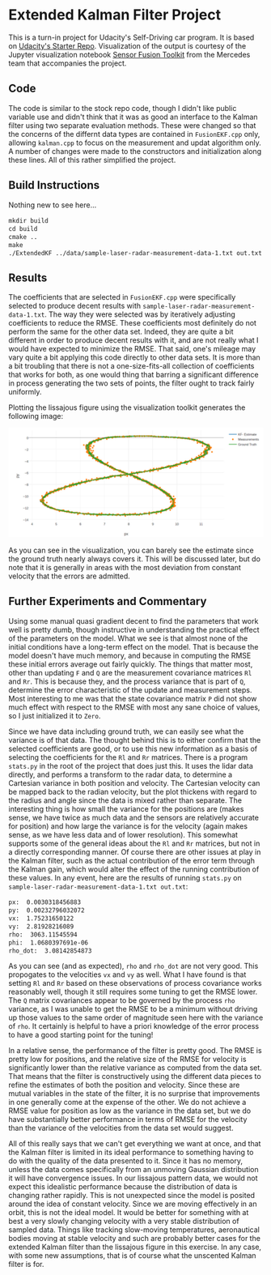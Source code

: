 # Extended Kalman Filter Project

This is a turn-in project for Udacity's Self-Driving car program.  It 
is based on [Udacity's Starter Repo](https://github.com/udacity/CarND-Extended-Kalman-Filter-Project).
Visualization of the output is courtesy of the Jupyter visualization notebook 
[Sensor Fusion Toolkit](https://github.com/udacity/CarND-Mercedes-SF-Utilities) from the 
Mercedes team that accompanies the project.



## Code

The code is similar to the stock repo code, though I didn't like public variable
use and didn't think that it was as good an interface to the Kalman filter using 
two separate evaluation methods.  These were changed so that the concerns of the 
differnt data types are contained in `FusionEKF.cpp` only, allowing `kalman.cpp` 
to focus on the measurement and updat algorithm only.  A number of changes were 
made to the constructors and initialization along these lines.  All of this 
rather simplified the project.



## Build Instructions

Nothing new to see here...

```
mkdir build
cd build
cmake ..
make
./ExtendedKF ../data/sample-laser-radar-measurement-data-1.txt out.txt
```



## Results

The coefficients that are selected in `FusionEKF.cpp` were specifically selected to produce
decent results with `sample-laser-radar-measurement-data-1.txt`.  The way they were selected 
was by iteratively adjusting coefficients to reduce the RMSE.  These coefficients most 
definitely do not perform the same for the other data set.  Indeed, they are quite a bit different
in order to produce decent results with it, and are not really what I would have expected to 
minimize the RMSE.  That said, one's mileage may vary quite a bit applying this code directly to 
other data sets.  It is more than a bit troubling that there is not a one-size-fits-all collection 
of coefficients that works for both, as one would thing that barring a significant difference 
in process generating the two sets of points, the filter ought to track fairly uniformly.

Plotting the lissajous figure using the visualization toolkit generates the following image:

![Visualization](visualization.jpg)

As you can see in the visualization, you can barely see the estimate since the ground truth nearly 
always covers it.  This will be discussed later, but do note that it is generally in areas 
with the most deviation from constant velocity that the errors are admitted.



## Further Experiments and Commentary

Using some manual quasi gradient decent to find the parameters that work well is pretty dumb, 
though instructive in understanding the practical effect of the parameters on the model.  What we
see is that almost none of the initial conditions have a long-term effect on the model.  That is
because the model doesn't have much memory, and because in computing the RMSE these initial errors 
average out fairly quickly.  The things that matter most, other than updating `F` and `Q` are the
measurement covariance matrices `Rl` and `Rr`.  This is because they, and the process variance that
is part of `Q`, determine the error characteristic of the update and measurement steps.  Most interesting
to me was that the state covariance matrix `P` did not show much effect with respect to the RMSE with
most any sane choice of values, so I just initialized it to `Zero`.

Since we have data including ground truth, we can easily see what the variance is of that data.  The
thought behind this is to either confirm that the selected coefficients are good, or to use this
new information as a basis of selecting the coefficients for the `Rl` and `Rr` matrices.  There is a 
program `stats.py` in the root of the project that does just this.  It uses the lidar data directly,
and performs a transform to the radar data, to determine a Cartesian variance in both position
and velocity.  The Cartesian velocity can be mapped back to the radian velocity, but the plot thickens
with regard to the radius and angle since the data is mixed rather than separate.  The interesting thing
is how small the variance for the positions are (makes sense, we have twice as much data and the sensors
are relatively accurate for position) and how large the variance is for the velocity (again makes sense,
as we have less data and of lower resolution).  This somewhat supports some of the general ideas about
the `Rl` and `Rr` matrices, but not in a directly corresponding manner.  Of course there are other
issues at play in the Kalman filter, such as the actual contribution of the error term through 
the Kalman gain, which would alter the effect of the running contribution of these values.  In any event,
here are the results of running `stats.py` on `sample-laser-radar-measurement-data-1.txt out.txt`:

```
px:  0.0030318456883
py:  0.00232796032072
vx:  1.75231650122
vy:  2.81928216089
rho:  3063.11545594
phi:  1.0680397691e-06
rho_dot:  3.08142854873

```

As you can see (and as expected), `rho` and `rho_dot` are not very good.  This propogates to the 
velocities `vx` and `vy` as well.  What I have found is that setting `Rl` and `Rr` based on these 
observations of process covariance works reasonably well, though it still requires some tuning to get 
the RMSE lower.  The `Q` matrix covariances appear to be governed by the process `rho` variance, as I
was unable to get the RMSE to be a minimum without driving up those values to the same order of magnitude
seen here with the variance of `rho`.  It certainly is helpful to have a priori knowledge of the 
error process to have a good starting point for the tuning!

In a relative sense, the performance of the filter is pretty good.  The RMSE is pretty low 
for positions, and the relative size of the RMSE for velocity is significantly lower than
the relative variance as computed from the data set.  That means that the filter is constructively
using the different data pieces to refine the estimates of both the position and velocity.  Since these
are mutual variables in the state of the filter, it is no surprise that improvements in one
generally come at the expense of the other.  We do not achieve a RMSE value for position as low as 
the variance in the data set, but we do have substantially better performance in terms of RMSE for
the velocity than the variance of the velocities from the data set would suggest. 

All of this really says that we can't get everything we want at once, and that the Kalman filter is 
limited in its ideal performance to something having to do with the quality of the data presented to 
it.  Since it has no memory, unless the data comes specifically from an unmoving Gaussian distribution
it will have convergence issues.  In our lissajous pattern data, we would not expect this idealistic
performance because the distribution of data is changing rather rapidly.  This is not unexpected 
since the model is posited around the idea of constant velocity.  Since we are moving effectively in
an orbit, this is not the ideal model.  It would be better for something with at best a very slowly
changing velocity with a very stable distribution of sampled data.  Things like tracking slow-moving
temperatures, aeronautical bodies moving at stable velocity and such are probably better cases for the 
extended Kalman filter than the lissajous figure in this exercise.  In any case, with some new 
assumptions, that is of course what the unscented Kalman filter is for.  
